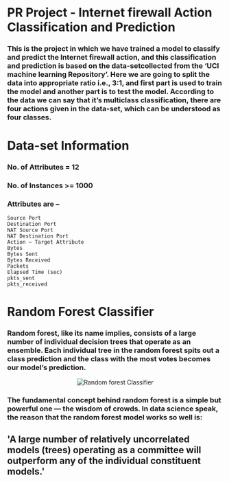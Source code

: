 # PR Project - Internet firewall Action Classification and Prediction
### This is the project in which we have trained a model to classify and predict the Internet firewall action, and this classification and prediction is based on the data-setcollected from the ‘UCI machine learning Repository’. Here we are going to split the data into appropriate ratio i.e., 3:1, and first part is used to train the model and another part is to test the model. According to the data we can say that it’s multiclass classification, there are four actions given in the data-set, which can be understood as four classes.
# Data-set Information
### No. of Attributes = 12
### No. of Instances >= 1000
### Attributes are –
    Source Port
    Destination Port
    NAT Source Port
    NAT Destination Port
    Action – Target Attribute
    Bytes
    Bytes Sent
    Bytes Received
    Packets
    Elapsed Time (sec)
    pkts_sent
    pkts_received
# Random Forest Classifier
### Random forest, like its name implies, consists of a large number of individual decision trees that operate as an ensemble. Each individual tree in the random forest spits out a class prediction and the class with the most votes becomes our model’s prediction.

<p align = "center">
  <img src="https://user-images.githubusercontent.com/56586584/144798799-3fb538b2-32a8-4968-9bd8-1e344b375bd6.jpg" alt="Random forest Classifier">
</p>

### The fundamental concept behind random forest is a simple but powerful one — the wisdom of crowds. In data science speak, the reason that the random forest model works so well is:
## 'A large number of relatively uncorrelated models (trees) operating as a committee will outperform any of the individual constituent models.'
